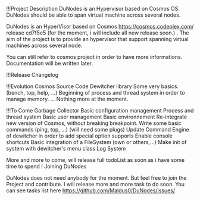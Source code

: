 !!!Project Description
DuNodes is an Hypervisor based on Cosmos OS.
DuNodes should be able to span virtual machine across several nodes.

DuNodes is an HyperVisor based on Cosmos https://cosmos.codeplex.com/ release cd7f5e5 (for the moment, i will include all new release soon.) .
The aim of the project is to provide an hypervisor that support spanning virtual machines across several node.

You can still refer to cosmos project in order to have more informations.
Documentation will be written later.


!!!Release Changelog

!!!Evolution
Cosmos Source Code
Dewitcher library
Some very basics. (bench, top, help, ...)
Beginning of process and thread system in order to manage memory.
... Nothing more at the moment.


!!!To Come
Garbage Collector
Basic configuration management
Process and thread system
Basic user management
Basic environnement
Re-integrate new version of Cosmos, without breaking breakpoint.
Write some basic commands (ping, top, ...) (will need some plugs)
Update Command Engine of dewitcher in order to add special option supports
Enable console shortcuts
Basic integration of a FileSystem (own or others,...)
Make init of system with dewitcher's menu class
Log System

More and more to come, will release full todoList as soon as i have some time to spend !
Joining DuNodes

DuNodes does not need anybody for the moment. But feel free to join the Project and contribute. I will release more and more task to do soon.
You can see tasks list here https://github.com/Maldus0/DuNodes/issues/
